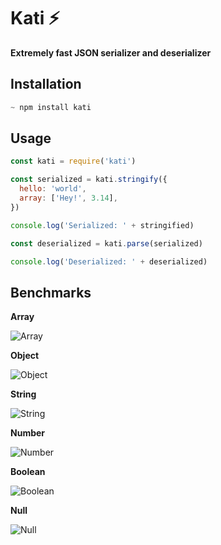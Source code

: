 # Kati ⚡

**Extremely fast JSON serializer and deserializer**

## Installation

```js
~ npm install kati
```

## Usage

```js
const kati = require('kati')

const serialized = kati.stringify({
  hello: 'world',
  array: ['Hey!', 3.14],
})

console.log('Serialized: ' + stringified)

const deserialized = kati.parse(serialized)

console.log('Deserialized: ' + deserialized)
```

## Benchmarks

**Array**

![Array](https://cdn.discordapp.com/attachments/824688703431508000/878306417126277150/3bf86f82-3762-42af-a6a8-b82194daaa7a.png)

**Object**

![Object](https://cdn.discordapp.com/attachments/824688703431508000/878306633871163452/8e8ef901-929a-445e-84f6-d421924c0844.png)

**String**

![String](https://cdn.discordapp.com/attachments/824688703431508000/878306889409101894/24d11570-4f1d-494b-9820-ac2491774a5c.png)

**Number**

![Number](https://cdn.discordapp.com/attachments/824688703431508000/878306975740469248/4b0f8daa-93cd-437c-bb5c-b4ae4d7b4959.png)

**Boolean**

![Boolean](https://cdn.discordapp.com/attachments/824688703431508000/878307128249548870/a0c56b4c-b7a9-4629-9168-883087103491.png)

**Null**

![Null](https://cdn.discordapp.com/attachments/824688703431508000/878307066358431744/603fb997-74e1-4a02-8039-cd069bcf2232.png)
